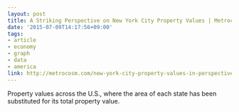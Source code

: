 ```yaml
---
layout: post
title: A Striking Perspective on New York City Property Values | Metrocosm
date: '2015-07-09T14:17:56+09:00'
tags:
- article
- economy
- graph
- data
- america
link: http://metrocosm.com/new-york-city-property-values-in-perspective
---
```

<p>Property values across the U.S., where the area of each state has been substituted for its total property value.</p>
